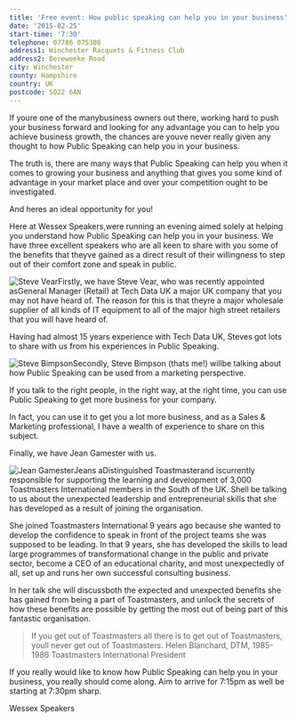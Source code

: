 ```yaml
---
title: 'Free event: How public speaking can help you in your business'
date: '2015-02-25'
start-time: '7:30'
telephone: 07786 075308
address1: Winchester Racquets & Fitness Club
address2: Bereweeke Road
city: Winchester
county: Hampshire
country: UK
postcode: SO22 6AN
---
```

If youre one of the manybusiness owners out there, working hard to push your business forward and looking for any advantage you can to help you achieve business growth, the chances are youve never really given any thought to how Public Speaking can help you in your business.

The truth is, there are many ways that Public Speaking can help you when it comes to growing your business and anything that gives you some kind of advantage in your market place and over your competition ought to be investigated.

And heres an ideal opportunity for you!

Here at Wessex Speakers,were running an evening aimed solely at helping you understand how Public Speaking can help you in your business. We have three excellent speakers who are all keen to share with you some of the benefits that theyve gained as a direct result of their willingness to step out of their comfort zone and speak in public.

![Steve Vear](http://wessex-speakers.co.uk/wp-content/uploads/2015/02/Steve-Vear-DW-300-150x150.jpg)Firstly, we have Steve Vear, who was recently appointed asGeneral Manager (Retail) at Tech Data UK a major UK company that you may not have heard of. The reason for this is that theyre a major wholesale supplier of all kinds of IT equipment to all of the major high street retailers that you will have heard of.

Having had almost 15 years experience with Tech Data UK, Steves got lots to share with us from his experiences in Public Speaking.

![Steve Bimpson](http://wessex-speakers.co.uk/wp-content/uploads/2013/02/SB-200-150x150.jpg)Secondly, Steve Bimpson (thats me!) willbe talking about how Public Speaking can be used from a marketing perspective.

If you talk to the right people, in the right way, at the right time, you can use Public Speaking to get more business for your company.

In fact, you can use it to get you a lot more business, and as a Sales & Marketing professional, I have a wealth of experience to share on this subject.

Finally, we have Jean Gamester with us.

![Jean Gamester](http://wessex-speakers.co.uk/wp-content/uploads/2015/02/Jean-Gamester-150x150.jpg)Jeans aDistinguished Toastmasterand iscurrently responsible for supporting the learning and development of 3,000 Toastmasters International members in the South of the UK. Shell be talking to us about the unexpected leadership and entrepreneurial skills that she has developed as a result of joining the organisation.

She joined Toastmasters International 9 years ago because she wanted to develop the confidence to speak in front of the project teams she was supposed to be leading. In that 9 years, she has developed the skills to lead large programmes of transformational change in the public and private sector, become a CEO of an educational charity, and most unexpectedly of all, set up and runs her own successful consulting business.

In her talk she will discussboth the expected and unexpected benefits she has gained from being a part of Toastmasters, and unlock the secrets of how these benefits are possible by getting the most out of being part of this fantastic organisation.

> If you get out of Toastmasters all there is to get out of Toastmasters, youll never get out of Toastmasters. Helen Blanchard, DTM, 1985-1986 Toastmasters International President

If you really would like to know how Public Speaking can help you in your business, you really should come along. Aim to arrive for 7:15pm as well be starting at 7:30pm sharp.

Wessex Speakers
